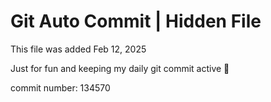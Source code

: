 # Git Auto Commit | Hidden File

This file was added Feb 12, 2025

Just for fun and keeping my daily git commit active 🤪

commit number: 134570
